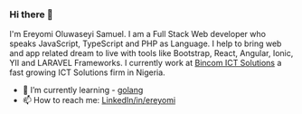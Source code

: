 ### Hi there 👋
I'm Ereyomi Oluwaseyi Samuel. I am a Full Stack Web developer who speaks JavaScript, TypeScript and PHP as Language.
I help to bring web and app related dream to live with tools like Bootstrap, React, Angular, Ionic, YII and LARAVEL Frameworks.
I currently work at [Bincom ICT Solutions](https://bincom.net/) a fast growing ICT Solutions firm in Nigeria.

- 🌱 I’m currently learning - [golang](https://golang.org/)
- 📫 How to reach me: [LinkedIn/in/ereyomi](https://linkedin.com/in/ereyomi/)
<!--
**ereyomi/ereyomi** is a ✨ _special_ ✨ repository because its `README.md` (this file) appears on your GitHub profile.

Here are some ideas to get you started:

- 🔭 I’m currently working on ...
- 🌱 I’m currently learning ...
- 👯 I’m looking to collaborate on ...
- 🤔 I’m looking for help with ...
- 💬 Ask me about ...
- 📫 How to reach me: ...
- 😄 Pronouns: ...
- ⚡ Fun fact: ...
-->
